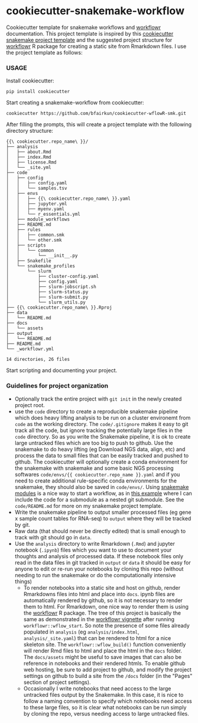 # cookiecutter-snakemake-workflow

Cookiecutter template for snakemake workflows and [workflowr](https://github.com/jdblischak/workflowr) documentation. This project template is inspired by this [cookiecutter snakemake project template](https://github.com/snakemake-workflows/cookiecutter-snakemake-workflow) and the suggested project structure for [workflowr](https://jdblischak.github.io/workflowr/articles/wflow-01-getting-started.html) R package for creating a static site from Rmarkdown files. I use the project template as follows:

### USAGE

Install cookiecutter:

```
pip install cookiecutter
```

Start creating a snakemake-workflow from cookiecutter:
```
cookiecutter https://github.com/bfairkun/cookiecutter-wflowR-smk.git
```

After filling the prompts, this will create a project template with the following directory structure:

```
{{\ cookiecutter.repo_name\ }}/
├── analysis
│   ├── about.Rmd
│   ├── index.Rmd
│   ├── license.Rmd
│   └── _site.yml
├── code
│   ├── config
│   │   ├── config.yaml
│   │   └── samples.tsv
│   ├── envs
│   │   ├── {{\ cookiecutter.repo_name\ }}.yaml
│   │   ├── jupyter.yml
│   │   ├── myenv.yaml
│   │   └── r_essentials.yml
│   ├── module_workflows
│   ├── README.md
│   ├── rules
│   │   ├── common.smk
│   │   └── other.smk
│   ├── scripts
│   │   └── common
│   │       └── __init__.py
│   ├── Snakefile
│   └── snakemake_profiles
│       └── slurm
│           ├── cluster-config.yaml
│           ├── config.yaml
│           ├── slurm-jobscript.sh
│           ├── slurm-status.py
│           ├── slurm-submit.py
│           └── slurm_utils.py
├── {{\ cookiecutter.repo_name\ }}.Rproj
├── data
│   └── README.md
├── docs
│   └── assets
├── output
│   └── README.md
├── README.md
└── _workflowr.yml

14 directories, 26 files
```
Start scripting and documenting your project. 

### Guidelines for project organization

- Optionally track the entire project with `git init` in the newly created project root.
- use the `code` directory to create a reproducible snakemake pipeline which does heavy lifting analysis to be run on a cluster environemt from `code` as the working directory. The `code/.gitignore` makes it easy to git track all the code, but ignore tracking the potentially large files in the `code` directory. So as you write the Snakemake pipeline, it is ok to create large untracked files which are too big to push to github. Use the snakemake to do heavy lifting (eg Download NGS data, align, etc) and process the data to small files that can be easily tracked and pushed to github. The cookiecutter will optionally create a conda environment for the snakemake with snakemake and some basic NGS processing softwares `code/envs/{{ cookiecutter.repo_name }}.yaml` and if you need to create additional rule-specific conda environments for the snakemake, they should  also be saved in `code/envs/`. Using [snakemake modules](https://snakemake.readthedocs.io/en/stable/snakefiles/modularization.html#modules) is a nice way to start a workflow, as in [this example](https://github.com/bfairkun/sm_splicingmodulators/blob/265a0f233c26c10c75e5ca923d94400daa7e40b3/code/Snakefile#L8-L19) where I can include the code for a submodule as a nested git submodule. See the `code/README.md` for more on my snakemake project template.
- Write the snakemake pipeline to output smaller processed files (eg gene x sample count tables for RNA-seq) to `output` where they will be tracked by git.
- Raw data (that should never be directly edited) that is small enough to track with git should go in `data`. 
- Use the `analysis` directory to write Rmarkdown (`.Rmd`) and jupyter notebook (`.ipynb`) files which you want to use to document your thoughts and analysis of processed data. If these notebook files only read in the data files in git tracked in `output` or `data` it should be easy for anyone to edit or re-run your notebooks by cloning this repo (without needing to run the snakemake or do the computationally intensive things)
    - To render notebooks into a static site and host on github, render Rmarkdowns files into html and place into `docs`. ipynb files are automatically rendered by github, so it is not necessary to render them to html. For Rmarkdown, one nice way to render them is using the [workflowr](https://jdblischak.github.io/workflowr/index.html) R package. The tree of this project is basically the same as demonstrated in the [workflowr vignette](https://cran.r-project.org/web/packages/workflowr/vignettes/wflow-01-getting-started.html) after running `workflowr::wflow_start`. So note the presence of some files already populated in `analysis` (eg `analysis/index.html`, `analysis/_site.yaml`) that can be rendered to html for a nice skeleton site. The `workflowr::wflow_build()` function conveniently will render Rmd files to html and place the html in the `docs` folder. The `docs/assets` might be useful to save images that can also be reference in notebooks and their rendered htmls. To enable github web hosting, be sure to add project to github, and modify the project settings on github to build a site from the `/docs` folder (in the "Pages" section of project settings).
    - Occasionally I write notebooks that need access to the large untracked files output by the Snakemake. In this case, it is nice to follow a naming convention to specify which notebooks need access to these large files, so it is clear what notebooks can be run simply by cloning the repo, versus needing access to large untracked files.
